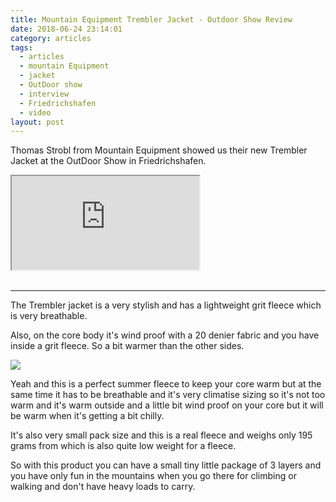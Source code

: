 ```yaml
---
title: Mountain Equipment Trembler Jacket - Outdoor Show Review
date: 2018-06-24 23:14:01
category: articles
tags:
  - articles
  - mountain Equipment
  - jacket
  - OutDoor show
  - interview
  - Friedrichshafen
  - video
layout: post
---
```


Thomas Strobl from Mountain Equipment showed us their new Trembler Jacket at the OutDoor Show in Friedrichshafen.

<div class="embed-responsive embed-responsive-16by9">
    <iframe class="embed-responsive-item" src="https://www.youtube.com/embed/MQuRMijZ_kM"></iframe>
</div>
<br>
<!--more-->

---

The Trembler jacket is a very stylish and has a lightweight grit fleece which is
very breathable.  

Also, on the core body it's wind proof with a 20 denier fabric and you have
inside a grit fleece. So a bit warmer than the other sides.

<a rel="nofollow" href="https://www.amazon.com/Mountain-Equipment-TREMBLER-JACKET-SODALITE/dp/B0797SZ866/ref=as_li_ss_il?s=sporting-goods&ie=UTF8&qid=1530016834&sr=1-4&keywords=mountain+equipment+trembler+jacket&linkCode=li3&tag=hikeve-20&linkId=9f54fec2b35a82a9c5d1fb810563b5a4" target="_blank"><img border="0" src="//ws-na.amazon-adsystem.com/widgets/q?_encoding=UTF8&ASIN=B0797SZ866&Format=_SL250_&ID=AsinImage&MarketPlace=US&ServiceVersion=20070822&WS=1&tag=hikeve-20" ></a><img src="https://ir-na.amazon-adsystem.com/e/ir?t=hikeve-20&l=li3&o=1&a=B0797SZ866" width="1" height="1" border="0" alt="Mountain Equipment Trembler Jacket" style="border:none !important; margin:0px !important;" />

Yeah and this is a perfect summer fleece to keep your core warm but at the
same time it has to be breathable and it's very climatise sizing so it's not too
warm and it's warm outside and a little bit wind proof on your core but
it will be warm when it's getting a bit chilly.

It's also very small pack size and this is a real fleece and
weighs only 195 grams from which is also quite low weight for
a fleece.

So with this product you can have a small tiny little package of
3 layers and you have only fun in the mountains when you go there for climbing
or walking and don't have heavy loads to carry.
